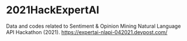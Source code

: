 # 2021HackExpertAI
Data and codes related to Sentiment &amp; Opinion Mining Natural Language API Hackathon (2021). https://expertai-nlapi-042021.devpost.com/
